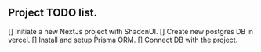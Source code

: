 ## Project TODO list.

[] Initiate a new NextJs project with ShadcnUI.
[] Create new postgres DB in vercel.
[] Install and setup Prisma ORM.
[] Connect DB with the project.
